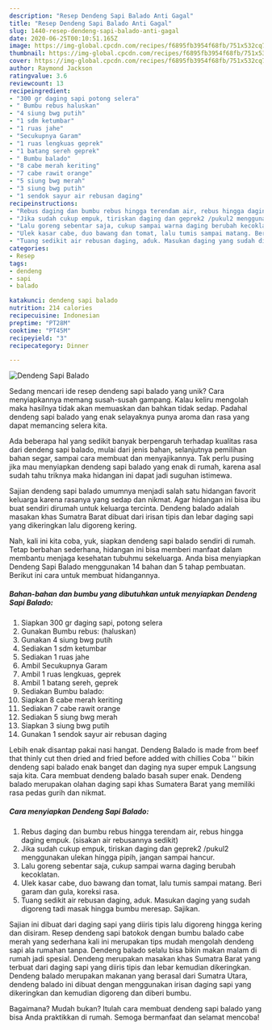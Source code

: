 ```yaml
---
description: "Resep Dendeng Sapi Balado Anti Gagal"
title: "Resep Dendeng Sapi Balado Anti Gagal"
slug: 1440-resep-dendeng-sapi-balado-anti-gagal
date: 2020-06-25T00:10:51.165Z
image: https://img-global.cpcdn.com/recipes/f6895fb3954f68fb/751x532cq70/dendeng-sapi-balado-foto-resep-utama.jpg
thumbnail: https://img-global.cpcdn.com/recipes/f6895fb3954f68fb/751x532cq70/dendeng-sapi-balado-foto-resep-utama.jpg
cover: https://img-global.cpcdn.com/recipes/f6895fb3954f68fb/751x532cq70/dendeng-sapi-balado-foto-resep-utama.jpg
author: Raymond Jackson
ratingvalue: 3.6
reviewcount: 13
recipeingredient:
- "300 gr daging sapi potong selera"
- " Bumbu rebus haluskan"
- "4 siung bwg putih"
- "1 sdm ketumbar"
- "1 ruas jahe"
- "Secukupnya Garam"
- "1 ruas lengkuas geprek"
- "1 batang sereh geprek"
- " Bumbu balado"
- "8 cabe merah keriting"
- "7 cabe rawit orange"
- "5 siung bwg merah"
- "3 siung bwg putih"
- "1 sendok sayur air rebusan daging"
recipeinstructions:
- "Rebus daging dan bumbu rebus hingga terendam air, rebus hingga daging empuk. (sisakan air rebusannya sedikit)"
- "Jika sudah cukup empuk, tiriskan daging dan geprek2 /pukul2 menggunakan ulekan hingga pipih, jangan sampai hancur."
- "Lalu goreng sebentar saja, cukup sampai warna daging berubah kecoklatan."
- "Ulek kasar cabe, duo bawang dan tomat, lalu tumis sampai matang. Beri garam dan gula, koreksi rasa."
- "Tuang sedikit air rebusan daging, aduk. Masukan daging yang sudah digoreng tadi masak hingga bumbu meresap. Sajikan."
categories:
- Resep
tags:
- dendeng
- sapi
- balado

katakunci: dendeng sapi balado 
nutrition: 214 calories
recipecuisine: Indonesian
preptime: "PT28M"
cooktime: "PT45M"
recipeyield: "3"
recipecategory: Dinner

---
```



![Dendeng Sapi Balado](https://img-global.cpcdn.com/recipes/f6895fb3954f68fb/751x532cq70/dendeng-sapi-balado-foto-resep-utama.jpg)

Sedang mencari ide resep dendeng sapi balado yang unik? Cara menyiapkannya memang susah-susah gampang. Kalau keliru mengolah maka hasilnya tidak akan memuaskan dan bahkan tidak sedap. Padahal dendeng sapi balado yang enak selayaknya punya aroma dan rasa yang dapat memancing selera kita.

Ada beberapa hal yang sedikit banyak berpengaruh terhadap kualitas rasa dari dendeng sapi balado, mulai dari jenis bahan, selanjutnya pemilihan bahan segar, sampai cara membuat dan menyajikannya. Tak perlu pusing jika mau menyiapkan dendeng sapi balado yang enak di rumah, karena asal sudah tahu triknya maka hidangan ini dapat jadi suguhan istimewa.

Sajian dendeng sapi balado umumnya menjadi salah satu hidangan favorit keluarga karena rasanya yang sedap dan nikmat. Agar hidangan ini bisa ibu buat sendiri dirumah untuk keluarga tercinta. Dendeng balado adalah masakan khas Sumatra Barat dibuat dari irisan tipis dan lebar daging sapi yang dikeringkan lalu digoreng kering.


Nah, kali ini kita coba, yuk, siapkan dendeng sapi balado sendiri di rumah. Tetap berbahan sederhana, hidangan ini bisa memberi manfaat dalam membantu menjaga kesehatan tubuhmu sekeluarga. Anda bisa menyiapkan Dendeng Sapi Balado menggunakan 14 bahan dan 5 tahap pembuatan. Berikut ini cara untuk membuat hidangannya.

<!--inarticleads1-->

##### Bahan-bahan dan bumbu yang dibutuhkan untuk menyiapkan Dendeng Sapi Balado:

1. Siapkan 300 gr daging sapi, potong selera
1. Gunakan  Bumbu rebus: (haluskan)
1. Gunakan 4 siung bwg putih
1. Sediakan 1 sdm ketumbar
1. Sediakan 1 ruas jahe
1. Ambil Secukupnya Garam
1. Ambil 1 ruas lengkuas, geprek
1. Ambil 1 batang sereh, geprek
1. Sediakan  Bumbu balado:
1. Siapkan 8 cabe merah keriting
1. Sediakan 7 cabe rawit orange
1. Sediakan 5 siung bwg merah
1. Siapkan 3 siung bwg putih
1. Gunakan 1 sendok sayur air rebusan daging


Lebih enak disantap pakai nasi hangat. Dendeng Balado is made from beef that thinly cut then dried and fried before added with chillies Coba &#39;&#39; bikin dendeng sapi balado enak banget dan daging nya super empuk Langsung saja kita. Cara membuat dendeng balado basah super enak. Dendeng balado merupakan olahan daging sapi khas Sumatera Barat yang memiliki rasa pedas gurih dan nikmat. 

<!--inarticleads2-->

##### Cara menyiapkan Dendeng Sapi Balado:

1. Rebus daging dan bumbu rebus hingga terendam air, rebus hingga daging empuk. (sisakan air rebusannya sedikit)
1. Jika sudah cukup empuk, tiriskan daging dan geprek2 /pukul2 menggunakan ulekan hingga pipih, jangan sampai hancur.
1. Lalu goreng sebentar saja, cukup sampai warna daging berubah kecoklatan.
1. Ulek kasar cabe, duo bawang dan tomat, lalu tumis sampai matang. Beri garam dan gula, koreksi rasa.
1. Tuang sedikit air rebusan daging, aduk. Masukan daging yang sudah digoreng tadi masak hingga bumbu meresap. Sajikan.


Sajian ini dibuat dari daging sapi yang diiris tipis lalu digoreng hingga kering dan disiram. Resep dendeng sapi batokok dengan bumbu balado cabe merah yang sederhana kali ini merupakan tips mudah mengolah dendeng sapi ala rumahan tanpa. Dendeng balado selalu bisa bikin makan malam di rumah jadi spesial. Dendeng merupakan masakan khas Sumatra Barat yang terbuat dari daging sapi yang diiris tipis dan lebar kemudian dikeringkan. Dendeng balado merupakan makanan yang berasal dari Sumatra Utara, dendeng balado ini dibuat dengan menggunakan irisan daging sapi yang dikeringkan dan kemudian digoreng dan diberi bumbu. 

Bagaimana? Mudah bukan? Itulah cara membuat dendeng sapi balado yang bisa Anda praktikkan di rumah. Semoga bermanfaat dan selamat mencoba!
